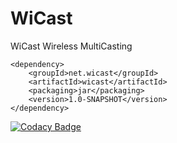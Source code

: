 # WiCast

WiCast Wireless MultiCasting

	<dependency>
		<groupId>net.wicast</groupId>
		<artifactId>wicast</artifactId>
		<packaging>jar</packaging>
		<version>1.0-SNAPSHOT</version>
	</dependency>
	
[![Codacy Badge](https://api.codacy.com/project/badge/Grade/3e7b555e65ed48059bb1bd88d40a1d57)](https://www.codacy.com/app/Martin-Spamer/wicast?utm_source=github.com&amp;utm_medium=referral&amp;utm_content=Martin-Spamer/wicast&amp;utm_campaign=Badge_Grade)
